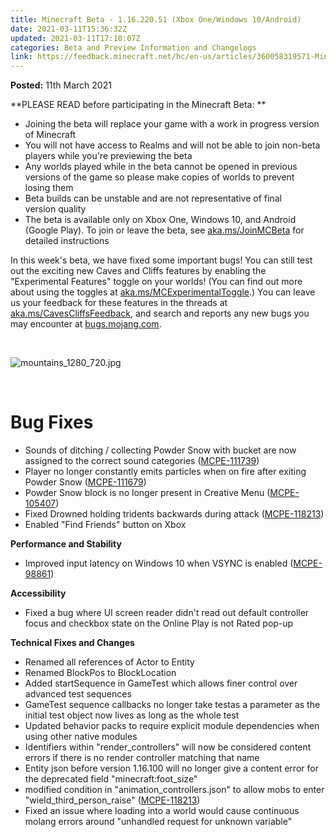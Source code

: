 ```yaml
---
title: Minecraft Beta - 1.16.220.51 (Xbox One/Windows 10/Android)
date: 2021-03-11T15:36:32Z
updated: 2021-03-11T17:10:07Z
categories: Beta and Preview Information and Changelogs
link: https://feedback.minecraft.net/hc/en-us/articles/360058319571-Minecraft-Beta-1-16-220-51-Xbox-One-Windows-10-Android-
---
```


**Posted:** 11th March 2021

**PLEASE READ before participating in the Minecraft Beta: **

- Joining the beta will replace your game with a work in progress version of Minecraft 
- You will not have access to Realms and will not be able to join non-beta players while you're previewing the beta
- Any worlds played while in the beta cannot be opened in previous versions of the game so please make copies of worlds to prevent losing them 
- Beta builds can be unstable and are not representative of final version quality 
- The beta is available only on Xbox One, Windows 10, and Android (Google Play). To join or leave the beta, see [aka.ms/JoinMCBeta](https://aka.ms/JoinMCBeta) for detailed instructions

In this week's beta, we have fixed some important bugs! You can still test out the exciting new Caves and Cliffs features by enabling the "Experimental Features" toggle on your worlds! (You can find out more about using the toggles at [aka.ms/MCExperimentalToggle](https://aka.ms/MCExperimentalToggle).) You can leave us your feedback for these features in the threads at [aka.ms/CavesCliffsFeedback](https://aka.ms/CavesCliffsFeedback), and search and reports any new bugs you may encounter at [bugs.mojang.com](https://bugs.mojang.com/).

 

![mountains_1280_720.jpg](https://feedback.minecraft.net/hc/article_attachments/360088994311/mountains_1280_720.jpg)

 

# Bug Fixes

- Sounds of ditching / collecting Powder Snow with bucket are now assigned to the correct sound categories ([MCPE-111739](https://bugs.mojang.com/browse/MCPE-111739))
- Player no longer constantly emits particles when on fire after exiting Powder Snow ([MCPE-111679](https://bugs.mojang.com/browse/MCPE-111679))
- Powder Snow block is no longer present in Creative Menu ([MCPE-105407](https://bugs.mojang.com/browse/MCPE-105407))
- Fixed Drowned holding tridents backwards during attack ([MCPE-118213](https://bugs.mojang.com/browse/MCPE-118213))
- Enabled "Find Friends" button on Xbox

**Performance and Stability**

- Improved input latency on Windows 10 when VSYNC is enabled ([MCPE-98861](https://bugs.mojang.com/browse/MCPE-98861))

**Accessibility**

- Fixed a bug where UI screen reader didn't read out default controller focus and checkbox state on the Online Play is not Rated pop-up

**Technical Fixes and Changes**

- Renamed all references of Actor to Entity
- Renamed BlockPos to BlockLocation
- Added startSequence in GameTest which allows finer control over advanced test sequences
- GameTest sequence callbacks no longer take testas a parameter as the initial test object now lives as long as the whole test
- Updated behavior packs to require explicit module dependencies when using other native modules
- Identifiers within "render_controllers" will now be considered content errors if there is no render controller matching that name
- Entity json before version 1.16.100 will no longer give a content error for the deprecated field "minecraft:foot_size"
- modified condition in "animation_controllers.json" to allow mobs to enter "wield_third_person_raise" ([MCPE-118213](https://bugs.mojang.com/browse/MCPE-118213))
- Fixed an issue where loading into a world would cause continuous molang errors around "unhandled request for unknown variable"
